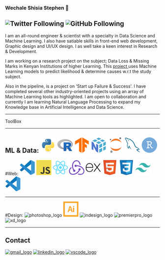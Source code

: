 ### Wechale Shisia Stephen 👋



![Twitter Following](https://img.shields.io/twitter/follow/wessware?label=Twitter%20Activity&style=social)
![GitHub Following](https://img.shields.io/github/stars/wessware/missing_marks_prediction_analysis?label=Starred&style=social)
---
I am an all-round engineer & scientist with a specialty in Data Science and Machine Learning. I also have satiable skills in front-end web development, Graphic design and UI/UX design. I as well take a keen interest in Research & Development.

I am working on a research project on the subject; Data Loss & Missing Marks in Kenyan Institutions of higher Learning. This <a href='https://github.com/users/wessware/projects/1'> project </a> uses Machine Learning models to predict likelihood & determine causes w.r.t the study subject. 

Also in the pipeline, is a project on 'Start up Failure & Success'. I have completed several other industry-oriented projects using an array of Machine Learning tools as highlighted. I am open to collaboration and currently I am learning Natural Language Processing to expand my Knowledge base in Artificial Intelligence and Data Science. 

----
ToolBox

---
ML & Data:
<img src='https://github.com/devicons/devicon/blob/master/icons/python/python-original.svg' alt='python_logo' width='50' height='50'/>
<img src='https://github.com/devicons/devicon/blob/master/icons/r/r-original.svg' alt='R_logo' width='50' height='50'/>
<img src='https://github.com/devicons/devicon/blob/master/icons/tensorflow/tensorflow-original.svg' alt='tensorflow_logo' width='50' height='50'/>
<img src='https://github.com/devicons/devicon/blob/master/icons/numpy/numpy-original.svg' alt='numpy_logo' width='50' height='50'/>
<img src='https://github.com/devicons/devicon/blob/master/icons/jupyter/jupyter-original.svg' alt='jupyter_logo' width='50' height='50'/>
<img src='https://github.com/devicons/devicon/blob/master/icons/mysql/mysql-original.svg' alt='mysql_logo' width='50' height='50'/>
<img src='https://github.com/devicons/devicon/blob/master/icons/rstudio/rstudio-original.svg' alt='rstudio_logo' width='50' height='50'/>
---
#Web:
<img src='https://github.com/devicons/devicon/blob/master/icons/vscode/vscode-original.svg' alt='vscode_logo' width='50' height='50'/>
<img src='https://github.com/devicons/devicon/blob/master/icons/javascript/javascript-original.svg' alt='javascript_logo' width='50' height='50'/>
<img src='https://github.com/devicons/devicon/blob/master/icons/react/react-original.svg' alt='react_logo' width='50' height='50'/>
<img src='https://github.com/devicons/devicon/blob/master/icons/redux/redux-original.svg' alt='redux_logo' width='50' height='50'/>
<img src='https://github.com/devicons/devicon/blob/master/icons/express/express-original.svg' alt='expressjs_logo' width='50' height='50'/>
<img src='https://github.com/devicons/devicon/blob/master/icons/html5/html5-original.svg' alt='html_logo' width='50' height='50'/>
<img src='https://github.com/devicons/devicon/blob/master/icons/css3/css3-original.svg' alt='css3_logo' width='50' height='50'/>
<img src='https://github.com/devicons/devicon/blob/master/icons/tailwindcss/tailwindcss-plain.svg' alt='tailwind_logo' width='50' height='50'/>
<img src='https://github.com/devicons/devicon/blob/master/icons/vscode/vscode-original.svg' alt='vscode_logo' width='50' height='50'/>

---
#Design:
<img src='https://cdn.worldvectorlogo.com/logos/photoshop-cc-4.svg' alt='photoshop_logo' width='50' height='50'/>
<img src='https://github.com/devicons/devicon/blob/master/icons/illustrator/illustrator-line.svg' alt='illustrator_logo' width='50' height='50'/>
<img src='https://cdn.worldvectorlogo.com/logos/indesign-cc.svg' alt='indesign_logo' width='50' height='50'/>
<img src='https://cdn.worldvectorlogo.com/logos/premiere-cc.svg' alt='premierpro_logo' width='50' height='50'/>
<img src='https://cdn.worldvectorlogo.com/logos/adobe-xd.svg' alt='xd_logo' width='50' height='50'/>

---
Contact
---
<a href='mailto:stevensheasier@gmail.com'><img src='https://cdn.worldvectorlogo.com/logos/official-gmail-icon-2020-.svg' alt='gmail_logo' width='25' height='25'/></a>
<a href='https://www.linkedin.com/in/stephen-shisia-105924450/'><img src='https://cdn.worldvectorlogo.com/logos/linkedin-icon-2.svg' alt='linkedin_logo' width='25' height='25'/></a>
<a href='https://wa.me/79972433'><img src='https://cdn.worldvectorlogo.com/logos/whatsapp-symbol.svg' alt='vscode_logo' width='25' height='25'/></a>
















